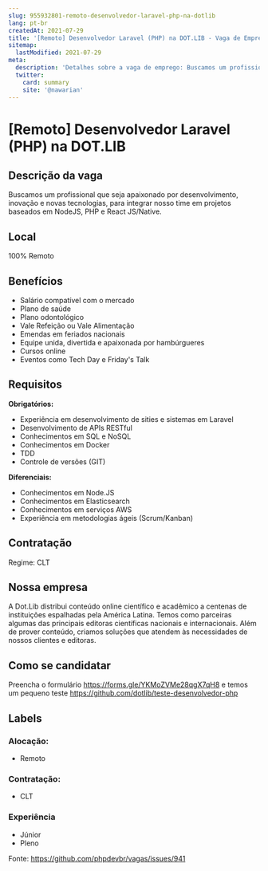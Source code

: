 ```yaml
---
slug: 955932801-remoto-desenvolvedor-laravel-php-na-dotlib
lang: pt-br
createdAt: 2021-07-29
title: '[Remoto] Desenvolvedor Laravel (PHP) na DOT.LIB - Vaga de Emprego'
sitemap:
  lastModified: 2021-07-29
meta:
  description: 'Detalhes sobre a vaga de emprego: Buscamos um profissional que seja apaixonado por desenvolvimento, inovação e novas tecnologias, para integrar nosso time em projetos baseados em NodeJS, PHP e React JS/Native.'
  twitter:
    card: summary
    site: '@nawarian'
---
```


# [Remoto] Desenvolvedor Laravel (PHP) na DOT.LIB

## Descrição da vaga

Buscamos um profissional que seja apaixonado por desenvolvimento, inovação e novas tecnologias, para integrar nosso time em projetos baseados em NodeJS, PHP e React JS/Native.

## Local

100% Remoto

## Benefícios

- Salário compatível com o mercado
- Plano de saúde
- Plano odontológico
- Vale Refeição ou Vale Alimentação
- Emendas em feriados nacionais
- Equipe unida, divertida e apaixonada por hambúrgueres
- Cursos online
- Eventos como Tech Day e Friday's Talk

## Requisitos

**Obrigatórios:**
- Experiência em desenvolvimento de sities e sistemas em Laravel
- Desenvolvimento de APIs RESTful
- Conhecimentos em SQL e NoSQL
- Conhecimentos em Docker
- TDD
- Controle de versões (GIT)

**Diferenciais:**
- Conhecimentos em Node.JS
- Conhecimentos em Elasticsearch
- Conhecimentos em serviços AWS
- Experiência em metodologias ágeis (Scrum/Kanban)

## Contratação

Regime: CLT

## Nossa empresa

A Dot.Lib distribui conteúdo online científico e acadêmico a centenas de instituições espalhadas pela América Latina. Temos como parceiras algumas das principais editoras científicas nacionais e internacionais. Além de prover conteúdo, criamos soluções que atendem às necessidades de nossos clientes e editoras.

## Como se candidatar
Preencha o formulário https://forms.gle/YKMoZVMe28qgX7qH8 e temos um pequeno teste https://github.com/dotlib/teste-desenvolvedor-php

## Labels

<!-- Escolha abaixo, apague as que não fizerem sentido: -->
### Alocação:
- Remoto

### Contratação:
- CLT

### Experiência
- Júnior
- Pleno

Fonte: https://github.com/phpdevbr/vagas/issues/941